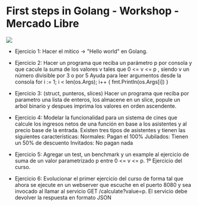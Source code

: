 # First steps in Golang - Workshop - Mercado Libre

<a href="https://www.google.com.ar/search?q=golang+logo&tbm=isch&tbs=rimg:CYhepXHmwxW9IjgvCp_1wauhKzisQbf7J7snWsJLQO90WJHQR5hidettS16c_1K1MtsiwjdbR1EFtVGHhQ_1AqyZCAPfyoSCS8Kn_1Bq6ErOEee9TkbFH7TXKhIJKxBt_1snuydYRH3Dh72_1NqWgqEgmwktA73RYkdBEFdU_1Rbf3ugyoSCRHmGJ1621LXEXQAJ3pYdDG_1KhIJpz8rUy2yLCMR2ZHtCchONHIqEgl1tHUQW1UYeBEG0YAvkZ7aQioSCVD8CrJkIA9_1EfVpun20GLEb&tbo=u&sa=X&ved=0ahUKEwj3_5K_l5zXAhVLk5AKHYJUC_wQ9C8IHw&biw=1440&bih=759&dpr=1#imgrc=NBtJRSuvoZD2YM:"><img src="https://encrypted-tbn0.gstatic.com/images?q=tbn:ANd9GcSp-oaQQjY-1e0_ExpOZ8oi5OItJnxsnc5QcCnRkTbuyEmYgwvN"/></a>


- Ejercicio 1: 
Hacer el mitico -> "Hello world" en Golang.

- Ejercicio 2: 
Hacer un programa que reciba un parámetro p por consola y que cacule la suma de los valores v tales que 0 <= v <= p , siendo v un número divisible por 3 o por 5
Ayuda para leer argumentos desde la consola
for i := 1; i < len(os.Args); i++ {
    fmt.Println(os.Args[i])
}

- Ejercicio 3: 
(struct, punteros, slices) Hacer un programa que reciba por parametro una lista de enteros, los almacene en un slice, popule un arbol binario y despues imprima los valores en orden ascendente.

- Ejercicio 4: 
Modelar la funcionalidad para un sistema de cines que calcule los ingresos netos de una función en base a los asistentes y al precio base de la entrada. Existen tres tipos de asistentes y tienen las siguientes características:
Normales: Pagan el 100%
Jubilados: Tienen un 50% de descuento
Invitados: No pagan nada

- Ejercicio 5: 
Agregar un test, un benchmark y un example al ejercicio de suma de un valor parametrizado p 
entre 0 <= v <= p.  1º Ejercicio del curso.

- Ejercicio 6: Evolucionar el primer ejercicio del curso de forma tal que ahora se ejecute 
en un webserver que escuche en el puerto 8080 y sea invocado al llamar al servicio 
GET /calculate?value=p. El servicio debe devolver la respuesta en formato JSON
